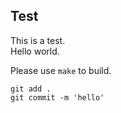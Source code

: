 ## Test
This is a test.<br>
Hello world.<br>

Please use ``make`` to build.<br>
```
git add .
git commit -m 'hello'
```

